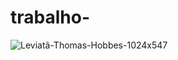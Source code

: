 # trabalho-
![Leviatã-Thomas-Hobbes-1024x547](https://github.com/user-attachments/assets/7c6c8cde-8c2a-4bed-83f5-9dcec81effa5)
